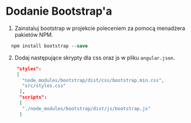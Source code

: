 # Dodanie Bootstrap'a

1.  Zainstaluj bootstrap w projekcie poleceniem za pomocą menadżera pakietów NPM.

```ps
  npm install bootstrap --save
```

2. Dodaj następujące skrypty dla css oraz js w pliku `angular.json`.

```json
    "styles": 
    [
      "node_modules/bootstrap/dist/css/bootstrap.min.css",
      "src/styles.css"
     ],
     "scripts": 
     [
      "./node_modules/bootstrap/dist/js/bootstrap.js"
     ]
```

